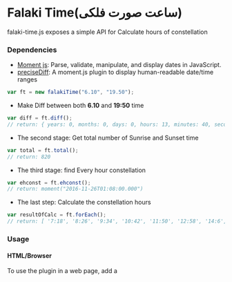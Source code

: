 # Falaki Time(ساعت صورت فلکی)
falaki-time.js exposes a simple API for Calculate hours of constellation

### Dependencies
- [Moment js](http://momentjs.com/): Parse, validate, manipulate, and display dates in JavaScript.
- [preciseDiff](https://github.com/codebox/moment-precise-range): A moment.js plugin to display human-readable date/time ranges  
```javascript
var ft = new falakiTime("6.10", "19.50");
```
- Make Diff between both **6.10** and **19:50** time
```javascript
var diff = ft.diff();
// return: { years: 0, months: 0, days: 0, hours: 13, minutes: 40, seconds: 0, firstDateWasLater: false }
```
- The second stage: Get total number of Sunrise and Sunset time
```javascript
var total = ft.total();
// return: 820
```
- The third stage: find Every hour constellation
```javascript
var ehconst = ft.ehconst();
// return: moment("2016-11-26T01:08:00.000")
```
- The last step: Calculate the constellation hours
```javascript
var resultOfCalc = ft.forEach();
// return: [ '7:18', '8:26', '9:34', '10:42', '11:50', '12:58', '14:6', '15:14', '16:22', '17:30', '18:38', '19:46', '20:54', '22:2', '23:10', '0:18', '1:26', '2:34' ]
```
### Usage

#### HTML/Browser
To use the plugin in a web page, add a **<script>** tag referencing the moment.js and moment-precise-range.js files, ensuring that the tag appears after the tag used to include the falaki-time.js library:
```html
<script type="text/javascript" src="/scripts/moment.js"></script>
<script type="text/javascript" src="/scripts/moment-precise-range.js"></script>
<script type="text/javascript" src="/scripts/falaki-time.js"></script>
```
#### Node.js
To use the plugin within a **node.js** application, add the following require statement into your code:
```sh
$ npm install falaki-time
```
```javascript
require('falaki-time');
```
You can try out the Node package online at [tonicdev](https://runkit.com/alimaster/5839549f97657a0014e1a70c)
